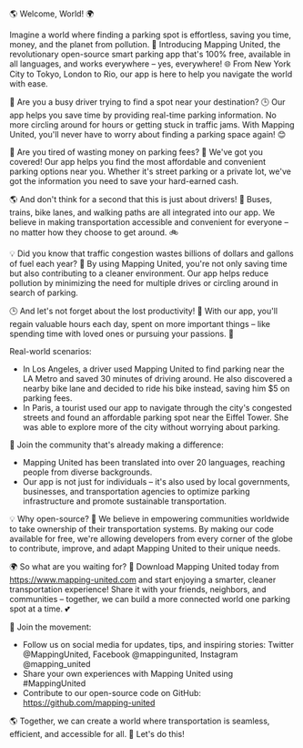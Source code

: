 🌎 Welcome, World! 🌍

Imagine a world where finding a parking spot is effortless, saving you time, money, and the planet from pollution. 🌟 Introducing Mapping United, the revolutionary open-source smart parking app that's 100% free, available in all languages, and works everywhere – yes, everywhere! 🌐 From New York City to Tokyo, London to Rio, our app is here to help you navigate the world with ease.

🚗 Are you a busy driver trying to find a spot near your destination? 🕒 Our app helps you save time by providing real-time parking information. No more circling around for hours or getting stuck in traffic jams. With Mapping United, you'll never have to worry about finding a parking space again! 😊

💸 Are you tired of wasting money on parking fees? 💸 We've got you covered! Our app helps you find the most affordable and convenient parking options near you. Whether it's street parking or a private lot, we've got the information you need to save your hard-earned cash.

🌎 And don't think for a second that this is just about drivers! 🚗 Buses, trains, bike lanes, and walking paths are all integrated into our app. We believe in making transportation accessible and convenient for everyone – no matter how they choose to get around. 🚲

💡 Did you know that traffic congestion wastes billions of dollars and gallons of fuel each year? 💸 By using Mapping United, you're not only saving time but also contributing to a cleaner environment. Our app helps reduce pollution by minimizing the need for multiple drives or circling around in search of parking.

🕒 And let's not forget about the lost productivity! 🤯 With our app, you'll regain valuable hours each day, spent on more important things – like spending time with loved ones or pursuing your passions. 🌈

Real-world scenarios:

* In Los Angeles, a driver used Mapping United to find parking near the LA Metro and saved 30 minutes of driving around. He also discovered a nearby bike lane and decided to ride his bike instead, saving him $5 on parking fees.
* In Paris, a tourist used our app to navigate through the city's congested streets and found an affordable parking spot near the Eiffel Tower. She was able to explore more of the city without worrying about parking.

🌟 Join the community that's already making a difference:

* Mapping United has been translated into over 20 languages, reaching people from diverse backgrounds.
* Our app is not just for individuals – it's also used by local governments, businesses, and transportation agencies to optimize parking infrastructure and promote sustainable transportation.

💡 Why open-source? 🤔 We believe in empowering communities worldwide to take ownership of their transportation systems. By making our code available for free, we're allowing developers from every corner of the globe to contribute, improve, and adapt Mapping United to their unique needs.

🌍 So what are you waiting for? 🚀 Download Mapping United today from https://www.mapping-united.com and start enjoying a smarter, cleaner transportation experience! Share it with your friends, neighbors, and communities – together, we can build a more connected world one parking spot at a time. 💕

🌟 Join the movement:

* Follow us on social media for updates, tips, and inspiring stories: Twitter @MappingUnited, Facebook @mappingunited, Instagram @mapping_united
* Share your own experiences with Mapping United using #MappingUnited
* Contribute to our open-source code on GitHub: https://github.com/mapping-united

🌎 Together, we can create a world where transportation is seamless, efficient, and accessible for all. 🌟 Let's do this!
